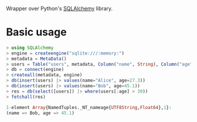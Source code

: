 Wrapper over Python's [SQLAlchemy](http://www.sqlalchemy.org/) library.


Basic usage
============

```julia
> using SQLAlchemy
> engine = createengine("sqlite:///:memory:")
> metadata = MetaData()
> users = Table("users", metadata, Column("name", String), Column("age", Real))
> db = connect(engine)
> createall(metadata, engine)
> db(insert(users) |> values(name="Alice", age=27.3))
> db(insert(users) |> values(name="Bob", age=45.1))
> res = db(select([users]) |> where(users[:age] > 30))
> fetchall(res)

1-element Array{NamedTuples._NT_nameage{UTF8String,Float64},1}:
(name => Bob, age => 45.1)
```
